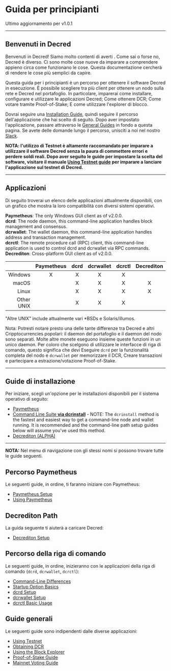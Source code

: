 # Guida per principianti 

Ultimo aggiornamento per v1.0.1

---

## Benvenuti in Decred 

Benvenuti in Decred! Siamo molto contenti di averti . Come sai o forse no, Decred è diverso. Ci sono molte cose nuove da imparare a comprendere appieno circa  come funzionano le cose. Questa documentazione cercherà di rendere le cose più semplici da capire.

Questa guida per i principianti è un percorso per ottenere il software Decred in esecuzione. È possibile scegliere tra più client per ottenere un nodo sulla rete e Decred nel portafoglio. In particolare, imparerai come installare, configurare e utilizzare le applicazioni Decred; Come ottenere DCR; Come votare tramite Proof-of-Stake; E come utilizzare l'explorer di blocco.

Dovrai seguire una [Installation Guide](#installation-guides), quindi seguire il percorso dell'applicazione che hai scelto di seguito. Dopo aver impostato l'applicazione, passare attraverso le [General Guides](#general-guides) in fondo a questa pagina. Se avete delle domande lungo il percorso, unisciti a noi nel nostro [Slack](/support-directory.md#join-us-on-slack).

**NOTA: l'utilizzo di Testnet è altamente raccomandato per imparare a utilizzare il software Decred senza la paura di commettere errori e perdere soldi reali. Dopo aver seguito le guide per impostare la scelta del software, visitare il manuale [Using Testnet guide](/getting-started/using-testnet.md) per imparare a lanciare l'applicazione sul testnet di Decred.**

---

## Applicazioni 

Di seguito troverai un elenco delle applicazioni attualmente disponibili, con un grafico che mostra la loro compatibilità con diversi sistemi operativi.

**Paymetheus**: The only Windows GUI client as of v2.0.0. <br />
**dcrd**: The node daemon, this command-line application handles block management and consensus. <br />
**dcrwallet**: The wallet daemon, this command-line application handles address and transaction management. <br />
**dcrctl**: The remote procedure call (RPC) client, this command-line application is used to control dcrd and dcrwallet via RPC commands. <br />
**Decrediton**: Cross-platform GUI client as of v2.0.0.

|           | Paymetheus | dcrd | dcrwallet | dcrctl | Decrediton |
| ---------:|:----------:|:----:|:---------:|:------:|:-----------:|
| Windows   | X          | X    | X         | X      |             |
| macOS     |            | X    | X         | X      | X           |
| Linux     |            | X    | X         | X      | X           |
| Other UNIX|            | X    | X         | X      |             |

"Altre UNIX" include attualmente vari *BSDs e Solaris/illumos.

Nota: Potresti notare presto una delle tante differenze tra Decred e altri
Cripptocurrencies popolari: il daemon del portafoglio e il daemon del nodo sono separati.
Molte altre monete eseguono insieme queste funzioni in un unico daemon.
Per coloro che scelgono di utilizzare le interfacce di riga di comando, questo significa che devi
Eseguire `dcrd` per la funzionalità completa del nodo e `dcrwallet` per memorizzare il DCR,
Creare transazioni e partecipare a estrazione/votazione Proof-of-Stake.

---

## Guide di installazione 

Per iniziare, scegli un'opzione per le installazioni disponibili per il sistema operativo di seguito:

* [Paymetheus](/getting-started/user-guides/paymetheus.md)
* [Command Line Suite **via dcrinstall**](/getting-started/user-guides/cli-installation.md) - NOTE: The `dcrinstall` method is the fastest and easiest way to get a command-line node and wallet running. It is recommended and the command-line path setup guides below will assume you've used this method.
* [Decrediton (ALPHA)](/getting-started/user-guides/decrediton-setup.md)

---

**NOTA:** Nel menu di navigazione con gli stessi nomi si possono trovare tutte le guide seguenti.

## Percorso Paymetheus 

Le seguenti guide, in ordine, ti faranno iniziare con Paymetheus:

* [Paymetheus Setup](/getting-started/user-guides/paymetheus.md)
* [Using Paymetheus](/getting-started/user-guides/using-paymetheus.md)

## Decrediton Path 

La guida seguente ti aiuterà a caricare Decred:

* [Decrediton Setup](/getting-started/user-guides/decrediton-setup.md)

## Percorso della riga di comando 

Le seguenti guide, in ordine, inizieranno con le applicazioni della riga di comando (`dcrd`, `dcrwallet`, `dcrctl`):

* [Command-Line Differences](/getting-started/cli-differences.md)
* [Startup Option Basics](/getting-started/startup-basics.md)
* [dcrd Setup](/getting-started/user-guides/dcrd-setup.md)
* [dcrwallet Setup](/getting-started/user-guides/dcrwallet-setup.md)
* [dcrctl Basic Usage](/getting-started/user-guides/dcrctl-basics.md)

## Guide generali 

Le seguenti guide sono indipendenti dalle diverse applicazioni:

* [Using Testnet](/getting-started/using-testnet.md)
* [Obtaining DCR](/getting-started/obtaining-dcr.md)
* [Using the Block Explorer](/getting-started/using-the-block-explorer.md)
* [Proof-of-Stake Guide](/mining/proof-of-stake.md)
* [Mainnet Voting Guide](/getting-started/user-guides/agenda-voting.md)

